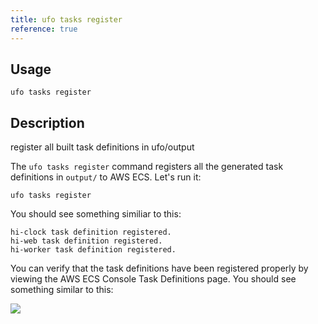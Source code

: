 ```yaml
---
title: ufo tasks register
reference: true
---
```


## Usage

    ufo tasks register

## Description

register all built task definitions in ufo/output

The `ufo tasks register` command registers all the generated task definitions in `output/` to AWS ECS. Let's run it:

    ufo tasks register

You should see something similiar to this:

    hi-clock task definition registered.
    hi-web task definition registered.
    hi-worker task definition registered.

You can verify that the task definitions have been registered properly by viewing the AWS ECS Console Task Definitions page.  You should see something similar to this:

<img src="/img/tutorials/ecs-console-task-definitions.png" class="doc-photo" />




